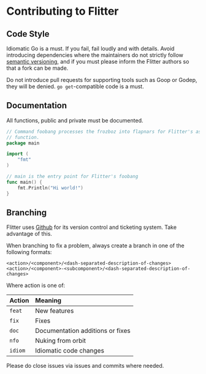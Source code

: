 # Contributing to Flitter

## Code Style

Idiomatic Go is a must. If you fail, fail loudly and with details. Avoid
introducing dependencies where the maintainers do not strictly follow
[semantic versioning](http://semver.org), and if you must please inform the
Flitter authors so that a fork can be made.

Do not introduce pull requests for supporting tools such as Goop or Godep, they
will be denied. `go get`-compatible code is a must.

## Documentation

All functions, public and private must be documented.

```go
// Command foobang processes the frozboz into flapnars for Flitter's asdf to
// function.
package main

import (
    "fmt"
)

// main is the entry point for Flitter's foobang
func main() {
    fmt.Println("Hi world!")
}
```

## Branching

Flitter uses [Github](http://github.com) for its version control and ticketing
system. Take advantage of this.

When branching to fix a problem, always create a branch in one of the following
formats:

```
<action>/<component>/<dash-separated-description-of-changes>
<action>/<component>-<subcomponent>/<dash-separated-description-of-changes>
```

Where action is one of:

| Action  | Meaning                          |
|:------- |:-------------------------------- |
| `feat`  | New features                     |
| `fix`   | Fixes                            |
| `doc`   | Documentation additions or fixes |
| `nfo`   | Nuking from orbit                |
| `idiom` | Idiomatic code changes           |

Please do close issues via issues and commits where needed.
